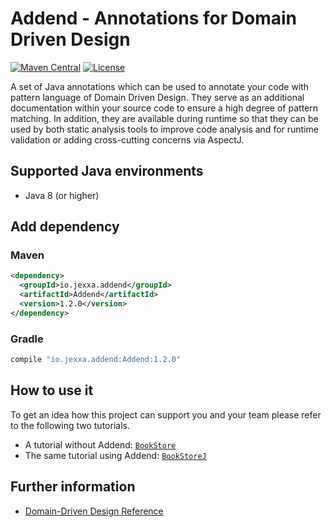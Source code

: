 # Addend - Annotations for Domain Driven Design 

[![Maven Central](https://img.shields.io/maven-central/v/io.jexxa.addend/Addend)](https://maven-badges.herokuapp.com/maven-central/io.jexxa.addend/Addend/) [![License](https://img.shields.io/badge/License-Apache%202.0-blue.svg)](https://opensource.org/licenses/Apache-2.0)

A set of Java annotations which can be used to annotate your code with pattern language of Domain Driven Design. They serve as an additional documentation within your source code to ensure a high degree of pattern matching. In addition, they are available during runtime so that they can be used by both static analysis tools to improve code analysis and for runtime validation or adding cross-cutting concerns via AspectJ.

## Supported Java environments
*   Java 8 (or higher)

## Add dependency

### Maven

```xml
<dependency>
  <groupId>io.jexxa.addend</groupId>
  <artifactId>Addend</artifactId>
  <version>1.2.0</version>
</dependency> 
```

### Gradle

```groovy
compile "io.jexxa.addend:Addend:1.2.0"
``` 
   
## How to use it
To get an idea how this project can support you and your team please refer to the following two tutorials.

*   A tutorial without Addend: [`BookStore`](https://github.com/repplix/JexxaTutorials/blob/main/BookStore/README.md) 
*   The same tutorial using Addend: [`BookStoreJ`](https://github.com/repplix/JexxaTutorials/blob/main/BookStoreJ/README.md)

## Further information 

*   [Domain-Driven Design Reference](https://domainlanguage.com/wp-content/uploads/2016/05/DDD_Reference_2015-03.pdf)
